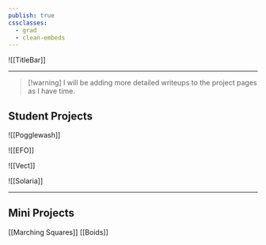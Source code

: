 ```yaml
---
publish: true
cssclasses:
  - grad
  - clean-embeds
---
```

<div id='stars'></div>
<div id='stars2'></div>
<div id='stars3'></div>


![[TitleBar]] 


---

> [!warning] I will be adding more detailed writeups to the project pages as I have time.


<h2> Student Projects</h2>


![[Pogglewash]]


![[EFO]]


![[Vect]]

![[Solaria]]


---

## Mini Projects

[[Marching Squares]]
[[Boids]]

